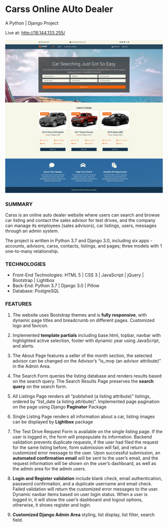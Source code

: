 # Carss Online AUto Dealer

A Python | Django Project

Live at: http://18.144.133.255/

![Home Screenshot](./screenshots/01_Home.png)

### SUMMARY

Carss is an online auto dealer website where users can search and browse car listing and contact the sales advisor for test drives, and the company can manage its employees (sales advisors), car listings, users, messages through an admin system.

The project is written in Python 3.7 and Django 3.0, including six apps - accounts, advisors, carss, contacts, listings, and pages; three models with 1 one-to-many relationship.

### TECHNOLOGIES

- Front-End Technologies: HTML 5 | CSS 3 | JavaScript | jQuery | Bootstrap | Lightbox
- Back-End: Python 3.7 | Django 3.0 | Pillow
- Database: PostgreSQL

### FEATURES

1. The website uses Bootstrap themes and is **fully responsive**, with dynamic page titles and breadcrumb on different pages. Customized logo and favicon.

2. Implemented **template partials** including base.html, topbar, navbar with highlighted active selection, footer with dynamic year using JavaScript, and alerts.

3. The About Page features a seller of the month section, the selected advisor can be changed on the Advisor’s “is_mvp (an advisor attribute)” in the Admin Area.

4. The Search Form queries the listing database and renders results based on the search query. The Search Results Page preserves the **search query** on the search form.

5. All Listings Page renders all “published (a listing attribute)” listings, ordered by “list_date (a listing attribute)”. Implemented page pagination on the page using Django **Paginator** Package

6. Single Listing Page renders all information about a car, listing images can be displayed by **Lightbox** package

7. The Test Drive Request Form is available on the single listing page. If the user is logged in, the form will prepopulate its information. Backend validation prevents duplicate requests, if the user had filed the request for the same listing before, form submission will fail, and return a customized error message to the user. Upon successful submission, an **automated confirmation email** will be sent to the user’s email, and the request information will be shown on the user’s dashboard, as well as the admin area for the admin users.

8. **Login and Register validation** include blank check, email authentication, password confirmation, and a duplicate username and email check. Failed validation will return the customized error messages to the user. Dynamic navbar items based on user login status. When a user is logged in, it will show the user’s dashboard and logout options, otherwise, it shows register and login.

9. **Customized Django Admin Area** styling, list display, list filter, search field.
